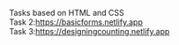 Tasks based on HTML and CSS<br>
Task 2:https://basicforms.netlify.app<br>
Task 3:https://designingcounting.netlify.app
